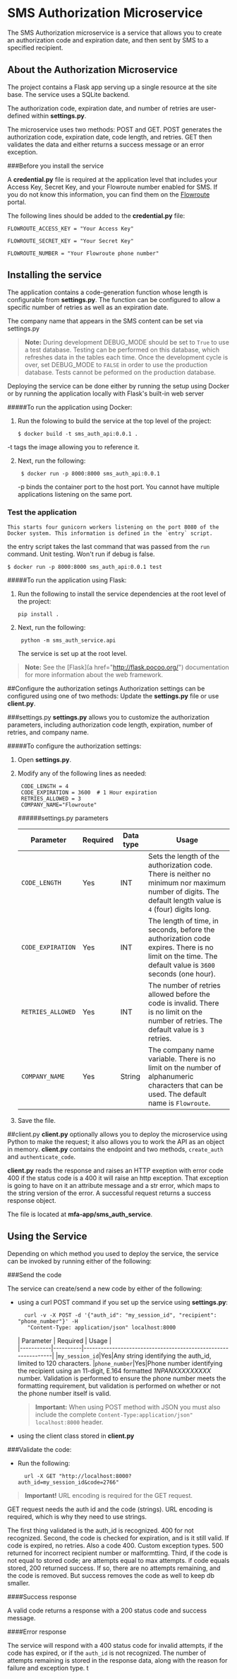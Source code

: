 # SMS Authorization Microservice
The SMS Authorization microservice is a service that allows you to create an authorization code and expiration date, and then sent by SMS to a specified recipient. 
## About the Authorization Microservice

The project contains a Flask app serving up a single resource at the site base.
The service uses a SQLite backend.

The authorization code, expiration date, and number of retries are user-defined within **settings.py**.

The microservice uses two methods: POST and GET. POST generates the authorization code, expiration date, code length, and retries. GET then validates the data and either returns a success message or an error exception. 

###Before you install the service

A **credential.py** file is required at the application level that includes your Access Key, Secret Key, and your Flowroute number enabled for SMS. If you do not know this information, you can find them on the [Flowroute](https:https://manage.flowroute.com) portal. 

The following lines should be added to the **credential.py** file:

	FLOWROUTE_ACCESS_KEY = "Your Access Key"

	FLOWROUTE_SECRET_KEY = "Your Secret Key"

	FLOWROUTE_NUMBER = "Your Flowroute phone number"
## Installing the service

The application contains a code-generation function whose length is configurable from **settings.py**. The function can be configured to allow a specific number of retries as well as an expiration date.

The company name that appears in the SMS content can be set via settings.py

>**Note:** During development DEBUG\_MODE should be set to `True` to use a test database. Testing can be performed on this database, which refreshes data in the tables each time. Once the development cycle is over, set DEBUG\_MODE to `FALSE` in order to use the production database. Tests cannot be peformed on the production database.  

Deploying the service can be done either by running the setup using Docker or by running the application locally with Flask's built-in web server

#####To run the application using Docker:	

1.	Run the folowing to build the service at the top level of the project:

		$ docker build -t sms_auth_api:0.0.1 .

-t tags the image allowing you to reference it.

2. Next, run the following:

		$ docker run -p 8000:8000 sms_auth_api:0.0.1
	
	-p binds the container port to the host port. You cannot have multiple applications listening on the same port.
	
###	Test the application 
	
	This starts four gunicorn workers listening on the port 8080 of the Docker system. This information is defined in the `entry` script.

the entry script takes the last command that was passed from the `run` command. Unit testing. Won't run if debug is false.

	$ docker run -p 8000:8000 sms_auth_api:0.0.1 test


#####To run the application using Flask:

1.	Run the following to install the service dependencies at the root level of the project:

		pip install .

2. Next, run the following:
		
		python -m sms_auth_service.api
	
	The service is set up at the root level.
	
>**Note:** See the [Flask](a href="http://flask.pocoo.org/") documentation for more information about the web framework.

##Configure the authorization setings
Authorization settings can be configured using one of two methods: Update the **settings.py** file or use **client.py**.

###settings.py
**settings.py** allows you to customize the authorization parameters, including authorization code length, expiration, number of retries, and company name. 

#####To configure the authorization settings:

1. Open **settings.py**.

2. Modify any of the following lines as needed: 
		
		CODE_LENGTH = 4
		CODE_EXPIRATION = 3600  # 1 Hour expiration
		RETRIES_ALLOWED = 3
		COMPANY_NAME="Flowroute"

	######settings.py parameters

	| Parameter | Required | Data type|Usage                                                                                	|
	|-----------|----------|----------|------------------------------|
	|`CODE_LENGTH`| Yes|	INT	| Sets the length of the authorization code. There is neither no minimum nor maximum number of digits. The default length value is `4` (four) digits long.| 
	|`CODE_EXPIRATION`|Yes| INT| The length of time, in seconds, before the authorization code expires. There is no limit on the time. The default value is `3600` seconds (one hour).
	|`RETRIES_ALLOWED`|Yes	|INT|	The number of retries allowed before the code is invalid. There is no limit on the number of retries. The default value is `3` retries. |
	|`COMPANY_NAME`|Yes|String|The company name variable. There is no limit on the number of alphanumeric characters that can be used. The default name is `Flowroute`.|

3. Save the file.

##client.py
 **client.py** optionally allows you to deploy the microservice using Python to make the request; it also allows you to work the API as an object in memory. **client.py** contains the endpoint and two methods, `create_auth` and `authenticate_code`. 

**client.py** reads the response and raises an HTTP exeption with error code 400 if the status code is a 400 it will raise an http exception. That exception is going to have on it an attribute message and a str error, which maps to the string version of the error. A successful request returns a success response object.

The file is located at **mfa-app/sms\_auth_service**.

## Using the Service

Depending on which method you used to deploy the service, the service can be invoked by running either of the following:

###Send the code

The service can create/send a new code by either of the following:

* using a curl POST command if you set up the service using **settings.py**:

		curl -v -X POST -d '{"auth_id": "my_session_id", "recipient": "phone_number"}' -H 
		 "Content-Type: application/json" localhost:8000
	
	| Parameter | Required | Usage |                                                                               
|-----------|----------|---------------------------------------------------------------|
|`my_session_id`|Yes|Any string identifying the auth_id, limited to 120 characters.
|`phone_number`|Yes|Phone number identifying the recipient using an 11-digit, E.164 formatted *1NPANXXXXXXXXX* number. Validation is performed to ensure the phone number meets the formatting requirement, but validation is performed on whether or not the phone number itself is valid. 

	>**Important:** When using POST method with JSON you must also include the complete `Content-Type:application/json" localhost:8000` header. 

* using the client class stored in **client.py** 

###Validate the code:
* Run the following:

		url -X GET "http://localhost:8000?auth_id=my_session_id&code=2766"
		
>**Important!** URL encoding is required for the GET request.
		
GET request needs the auth id and the code (strings). URL encoding is required, which is why they need to use strings.  

The first thing validated is the auth_id is recognized. 400 for not recognized.
Second, the code is checked for expiration, and is it still valid.
If code is expired, no retries. Also a code 400. Custom exception types. 500 returned for incorrect recipient number or malformtting.
Third, if the code is not equal to stored code; are attempts equal to max attempts. if code equals stored, 200 returned success. If so, there are no attempts remaining, and the code is removed. But success removes the code as well to keep db smaller.

####Success response

A valid code returns a response with a 200 status code and success message.

####Error response

The service will respond with a 400 status code for invalid attempts, if the code has expired, or if the `auth_id` is not recognized. The number of attempts remaining is stored in the response data, along with the reason for failure and exception type.
t


